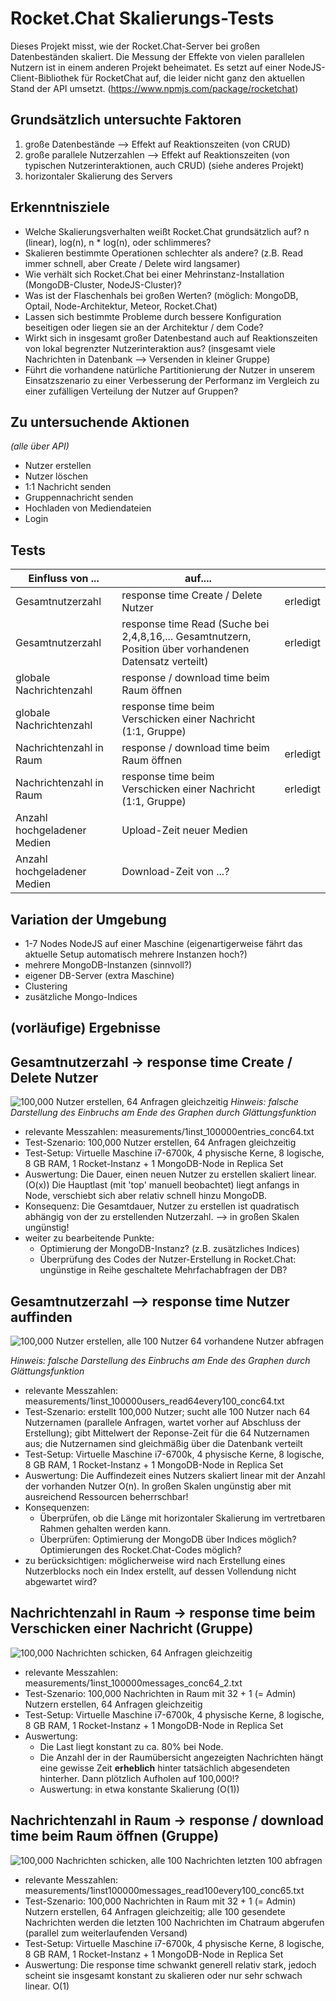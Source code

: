 Rocket.Chat Skalierungs-Tests
=============================

Dieses Projekt misst, wie der Rocket.Chat-Server bei großen Datenbeständen skaliert. Die Messung der Effekte von vielen parallelen Nutzern ist in einem anderen Projekt beheimatet. Es setzt auf einer NodeJS-Client-Bibliothek für RocketChat auf, die leider nicht ganz den aktuellen Stand der API umsetzt. (https://www.npmjs.com/package/rocketchat)

Grundsätzlich untersuchte Faktoren
----------------------------------

1. große Datenbestände --> Effekt auf Reaktionszeiten (von CRUD)
2. große parallele Nutzerzahlen --> Effekt auf Reaktionszeiten (von typischen Nutzerinteraktionen, auch CRUD) (siehe anderes Projekt)
3. horizontaler Skalierung des Servers

Erkenntnisziele
---------------

- Welche Skalierungsverhalten weißt Rocket.Chat grundsätzlich auf? n (linear), log(n), n * log(n), oder schlimmeres?
- Skalieren bestimmte Operationen schlechter als andere? (z.B. Read immer schnell, aber Create / Delete wird langsamer)
- Wie verhält sich Rocket.Chat bei einer Mehrinstanz-Installation (MongoDB-Cluster, NodeJS-Cluster)?
- Was ist der Flaschenhals bei großen Werten? (möglich: MongoDB, Optail, Node-Architektur, Meteor, Rocket.Chat)
- Lassen sich bestimmte Probleme durch bessere Konfiguration beseitigen oder liegen sie an der Architektur / dem Code?
- Wirkt sich in insgesamt großer Datenbestand auch auf Reaktionszeiten von lokal begrenzter Nutzerinteraktion aus? (insgesamt viele Nachrichten in Datenbank --> Versenden in kleiner Gruppe)
- Führt die vorhandene natürliche Partitionierung der Nutzer in unserem Einsatzszenario zu einer Verbesserung der Performanz im Vergleich zu einer zufälligen Verteilung der Nutzer auf Gruppen?
 
Zu untersuchende Aktionen
-------------------------

*(alle über API)*

- Nutzer erstellen
- Nutzer löschen
- 1:1 Nachricht senden
- Gruppennachricht senden
- Hochladen von Mediendateien
- Login

Tests
-----


|Einfluss von ...               | auf....                                                            |                                      |
|-------------------------------|--------------------------------------------------------------------|--------------------------------------|
| Gesamtnutzerzahl              | response time Create / Delete Nutzer                               | erledigt                             |
| Gesamtnutzerzahl              | response time Read (Suche bei 2,4,8,16,... Gesamtnutzern, Position über vorhandenen Datensatz verteilt)                               | erledigt                                 |
| globale Nachrichtenzahl       | response / download time beim Raum öffnen                          |                                      |
| globale Nachrichtenzahl       | response time beim Verschicken einer Nachricht (1:1, Gruppe)       |                                      |
| Nachrichtenzahl in Raum       | response / download time beim Raum öffnen                          | erledigt                             |
| Nachrichtenzahl in Raum       | response time beim Verschicken einer Nachricht (1:1, Gruppe)       | erledigt                             |
| Anzahl hochgeladener Medien   | Upload-Zeit neuer Medien                                           |                                      |
| Anzahl hochgeladener Medien   | Download-Zeit von ...?                                             |                                      |

Variation der Umgebung
----------------------

- 1-7 Nodes NodeJS auf einer Maschine (eigenartigerweise fährt das aktuelle Setup automatisch mehrere Instanzen hoch?)
- mehrere MongoDB-Instanzen (sinnvoll?)
- eigener DB-Server (extra Maschine)
- Clustering
- zusätzliche Mongo-Indices

(vorläufige) Ergebnisse
-----------------------

Gesamtnutzerzahl -> response time Create / Delete Nutzer             
--------------------------------------------------------
![100,000 Nutzer erstellen, 64 Anfragen gleichzeitig](measurements/1inst_100000entries_conc64_graph.png "Graph")
_Hinweis: falsche Darstellung des Einbruchs am Ende des Graphen durch Glättungsfunktion_

- relevante Messzahlen: measurements/1inst_100000entries_conc64.txt
- Test-Szenario: 100,000 Nutzer erstellen, 64 Anfragen gleichzeitig
- Test-Setup: Virtuelle Maschine i7-6700k, 4 physische Kerne, 8 logische, 8 GB RAM, 1 Rocket-Instanz + 1 MongoDB-Node in Replica Set
- Auswertung: Die Dauer, einen neuen Nutzer zu erstellen skaliert linear. (O(x)) Die Hauptlast (mit 'top' manuell beobachtet) liegt anfangs in Node, verschiebt sich aber relativ schnell hinzu MongoDB.
- Konsequenz: Die Gesamtdauer, Nutzer zu erstellen ist quadratisch abhängig von der zu erstellenden Nutzerzahl. --> in großen Skalen ungünstig!
- weiter zu bearbeitende Punkte:
  - Optimierung der MongoDB-Instanz? (z.B. zusätzliches Indices)
  - Überprüfung des Codes der Nutzer-Erstellung in Rocket.Chat: ungünstige in Reihe geschaltete Mehrfachabfragen der DB?

Gesamtnutzerzahl --> response time Nutzer auffinden                           
---------------------------------------------------
![100,000 Nutzer erstellen, alle 100 Nutzer 64 vorhandene Nutzer abfragen](measurements/1inst_100000users_read64every100_conc64_graph.png "Graph")

_Hinweis: falsche Darstellung des Einbruchs am Ende des Graphen durch Glättungsfunktion_

- relevante Messzahlen: measurements/1inst_100000users_read64every100_conc64.txt
- Test-Szenario: erstellt 100,000 Nutzer; sucht alle 100 Nutzer nach 64 Nutzernamen (parallele Anfragen, wartet vorher auf Abschluss der Erstellung); gibt Mittelwert der Reponse-Zeit für die 64 Nutzernamen aus; die Nutzernamen sind gleichmäßig über die Datenbank verteilt
- Test-Setup: Virtuelle Maschine i7-6700k, 4 physische Kerne, 8 logische, 8 GB RAM, 1 Rocket-Instanz + 1 MongoDB-Node in Replica Set
- Auswertung: Die Auffindezeit eines Nutzers skaliert linear mit der Anzahl der vorhanden Nutzer O(n). In großen Skalen ungünstig aber mit ausreichend Ressourcen beherrschbar!
- Konsequenzen: 
  - Überprüfen, ob die Länge mit horizontaler Skalierung im vertretbaren Rahmen gehalten werden kann.
  - Überprüfen: Optimierung der MongoDB über Indices möglich? Optimierungen des Rocket.Chat-Codes möglich?
- zu berücksichtigen: möglicherweise wird nach Erstellung eines Nutzerblocks noch ein Index erstellt, auf dessen Vollendung nicht abgewartet wird?

Nachrichtenzahl in Raum -> response time beim Verschicken einer Nachricht (Gruppe) 
----------------------------------------------------------------------------------
![100,000 Nachrichten schicken, 64 Anfragen gleichzeitig](measurements/1inst_100000messages_conc64_graph.png "Graph")

- relevante Messzahlen: measurements/1inst_100000messages_conc64_2.txt
- Test-Szenario: 100,000 Nachrichten in Raum mit 32 + 1 (= Admin) Nutzern erstellen, 64 Anfragen gleichzeitig
- Test-Setup: Virtuelle Maschine i7-6700k, 4 physische Kerne, 8 logische, 8 GB RAM, 1 Rocket-Instanz + 1 MongoDB-Node in Replica Set
- Auswertung: 
  - Die Last liegt konstant zu ca. 80% bei Node.
  - Die Anzahl der in der Raumübersicht angezeigten Nachrichten hängt eine gewisse Zeit __erheblich__ hinter tatsächlich abgesendeten hinterher. Dann plötzlich Aufholen auf 100,000!?
  - Auswertung: in etwa konstante Skalierung (O(1))

Nachrichtenzahl in Raum -> response / download time beim Raum öffnen (Gruppe) 
----------------------------------------------------------------------------------
![100,000 Nachrichten schicken, alle 100 Nachrichten letzten 100 abfragen](measurements/1ins_100000messages_read100every100_conc64_graph.png "Graph")
- relevante Messzahlen: measurements/1inst100000messages_read100every100_conc65.txt
- Test-Szenario: 100,000 Nachrichten in Raum mit 32 + 1 (= Admin) Nutzern erstellen, 64 Anfragen gleichzeitig; alle 100 gesendete Nachrichten werden die letzten 100 Nachrichten im Chatraum abgerufen (parallel zum weiterlaufenden Versand)
- Test-Setup: Virtuelle Maschine i7-6700k, 4 physische Kerne, 8 logische, 8 GB RAM, 1 Rocket-Instanz + 1 MongoDB-Node in Replica Set
- Auswertung: Die response time schwankt generell relativ stark, jedoch scheint sie insgesamt konstant zu skalieren oder nur sehr schwach linear. O(1)